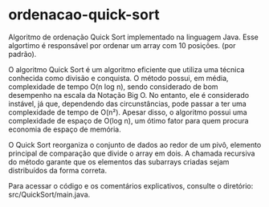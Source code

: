 # ordenacao-quick-sort
Algoritmo de ordenação Quick Sort implementado na linguagem Java. Esse algortimo é responsável por ordenar um array com 10 posições. (por padrão).

O algoritmo Quick Sort é um algoritmo eficiente que utiliza uma técnica conhecida como divisão e conquista. O método possui, em média, complexidade de tempo O(n log n), sendo considerado de bom desempenho na escala da Notação Big O. No entanto, ele é considerado instável, já que, dependendo das circunstâncias, pode passar a ter uma complexidade de tempo de O(n²). Apesar disso, o algoritmo possui uma complexidade de espaço de O(log n), um ótimo fator para quem procura economia de espaço de memória.

O Quick Sort reorganiza o conjunto de dados ao redor de um pivô, elemento principal de comparação que divide o array em dois. A chamada recursiva do método garante que os elementos das subarrays criadas sejam distribuídos da forma correta.

Para acessar o código e os comentários explicativos, consulte o diretório: src/QuickSort/main.java.
